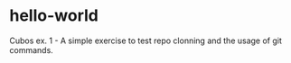 # hello-world
Cubos ex. 1 - A simple exercise to test repo clonning and the usage of git commands. 
